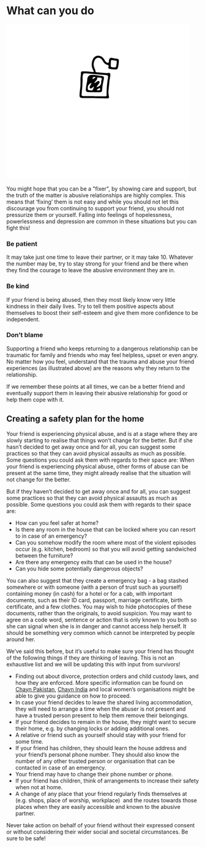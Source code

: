 # What can you do

![](assets/chayn_chai.gif)

You might hope that you can be a "fixer", by showing care and support, but the truth of the matter is abusive relationships are highly complex. This means that ‘fixing’ them is not easy and while you should not let this discourage you from continuing to support your friend, you should not pressurize them or yourself. Falling into feelings of hopelessness, powerlessness and depression are common in these situations but you can fight this!

### Be patient
It may take just one time to leave their partner, or it may take 10. Whatever the number may be, try to stay strong for your friend and be there when they find the courage to leave the abusive environment they are in.

### Be kind
If your friend is being abused, then they most likely know very little kindness in their daily lives. Try to tell them positive aspects about themselves to boost their self-esteem and give them more confidence to be independent. 

### Don’t blame
Supporting a friend who keeps returning to a dangerous relationship can be traumatic for family and friends who may feel helpless, upset or even angry. No matter how you feel, understand that the trauma and abuse your friend experiences (as illustrated above) are the reasons why they return to the relationship.  

If we remember these points at all times, we can be a better friend and eventually support them in leaving their abusive relationship for good or help them cope with it.

## Creating a safety plan for the home

Your friend is experiencing physical abuse, and is at a stage where they are slowly starting to realise that things won’t change for the better. But if she hasn’t decided to get away once and for all, you can suggest some practices so that they can avoid physical assaults as much as possible. Some questions you could ask them with regards to their space are:
When your friend is experiencing physical abuse, other forms of abuse can be present at the same time, they might already realise that the situation will not change for the better.

But if they haven’t decided to get away once and for all, you can suggest some practices so that they can avoid physical assaults as much as possible. Some questions you could ask them with regards to their space are:

- How can you feel safer at home? 
- Is there any room in the house that can be locked where you can resort to in case of an emergency? 
- Can you somehow modify the room where most of the violent episodes occur (e.g. kitchen, bedroom) so that you will avoid getting sandwiched between the furniture? 
- Are there any emergency exits that can be used in the house? 
- Can you hide some potentially dangerous objects? 

You can also suggest that they create a emergency bag - a bag stashed somewhere or with someone (with a person of trust such as yourself) containing money (in cash) for a hotel or for a cab, with important documents, such as their ID card, passport, marriage certificate, birth certificate, and a few clothes. You may wish to hide photocopies of these documents, rather than the originals, to avoid suspicion. You may want to agree on a code word, sentence or action that is only known to you both so she can signal when she is in danger and cannot access help herself. It should be something very common which cannot be interpreted by people around her.

We’ve said this before, but it’s useful to make sure your friend has thought of the following things if they are thinking of leaving. This is not an exhaustive list and we will be updating this with input from survivors!

- Finding out about divorce, protection orders and child custody laws, and how they are enforced. More specific information can be found on [Chayn Pakistan](http://chaynpakistan.org/), [Chayn India](http://chaynindia.com/law-divorce/) and local women’s organisations might be able to give you guidance on how to proceed.  
- In case your friend decides to leave the shared living accommodation, they will need to arrange a time when the abuser is not present and have a trusted person present to help them remove their belongings. 
- If your friend decides to remain in the house, they might want to secure their home, e.g. by changing locks or adding additional ones. 
- A relative or friend such as yourself should stay with your friend for some time. 
- If your friend has children, they should learn the house address and your friend’s personal phone number. They should also know the number of any other trusted person or organisation that can be contacted in case of an emergency. 
- Your friend may have to change their phone number or phone. 
- If your friend has children, think of arrangements to increase their safety when not at home. 
- A change of any place that your friend regularly finds themselves at (e.g. shops, place of worship, workplace)  and the routes towards those places when they are easily accessible and known to the abusive partner. 

Never take action on behalf of your friend without their expressed consent or without considering their wider social and societal circumstances. Be sure to be safe!
